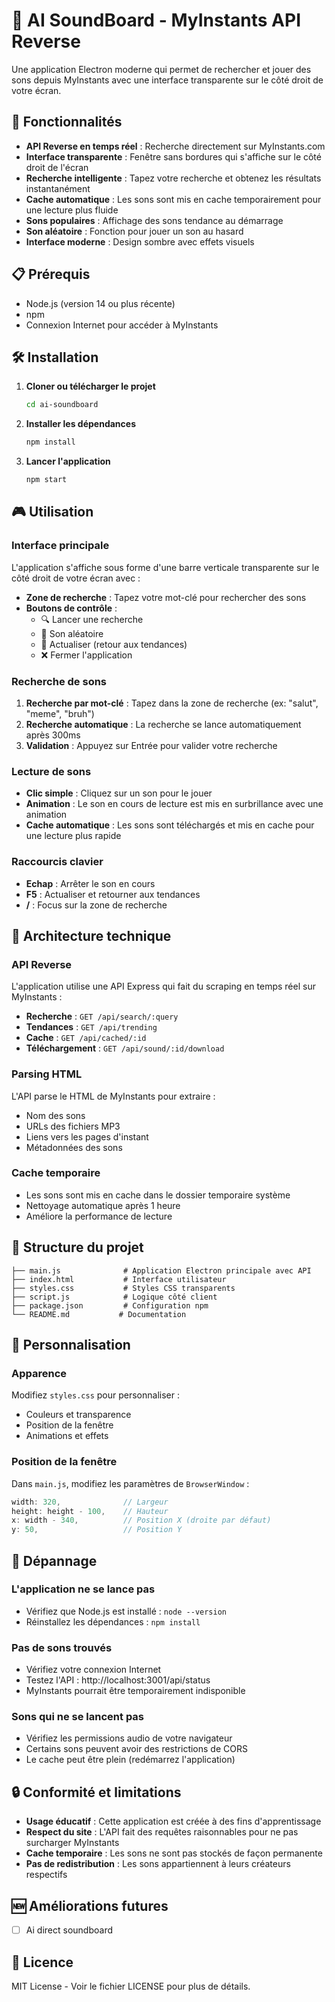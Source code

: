 # 🎵 AI SoundBoard - MyInstants API Reverse

Une application Electron moderne qui permet de rechercher et jouer des sons depuis MyInstants avec une interface transparente sur le côté droit de votre écran.

## 🚀 Fonctionnalités

- **API Reverse en temps réel** : Recherche directement sur MyInstants.com
- **Interface transparente** : Fenêtre sans bordures qui s'affiche sur le côté droit de l'écran
- **Recherche intelligente** : Tapez votre recherche et obtenez les résultats instantanément
- **Cache automatique** : Les sons sont mis en cache temporairement pour une lecture plus fluide
- **Sons populaires** : Affichage des sons tendance au démarrage
- **Son aléatoire** : Fonction pour jouer un son au hasard
- **Interface moderne** : Design sombre avec effets visuels

## 📋 Prérequis

- Node.js (version 14 ou plus récente)
- npm
- Connexion Internet pour accéder à MyInstants

## 🛠️ Installation

1. **Cloner ou télécharger le projet**
   ```bash
   cd ai-soundboard
   ```

2. **Installer les dépendances**
   ```bash
   npm install
   ```

3. **Lancer l'application**
   ```bash
   npm start
   ```

## 🎮 Utilisation

### Interface principale

L'application s'affiche sous forme d'une barre verticale transparente sur le côté droit de votre écran avec :

- **Zone de recherche** : Tapez votre mot-clé pour rechercher des sons
- **Boutons de contrôle** :
  - 🔍 Lancer une recherche
  - 🎲 Son aléatoire
  - 🔄 Actualiser (retour aux tendances)
  - ❌ Fermer l'application

### Recherche de sons

1. **Recherche par mot-clé** : Tapez dans la zone de recherche (ex: "salut", "meme", "bruh")
2. **Recherche automatique** : La recherche se lance automatiquement après 300ms
3. **Validation** : Appuyez sur Entrée pour valider votre recherche

### Lecture de sons

- **Clic simple** : Cliquez sur un son pour le jouer
- **Animation** : Le son en cours de lecture est mis en surbrillance avec une animation
- **Cache automatique** : Les sons sont téléchargés et mis en cache pour une lecture plus rapide

### Raccourcis clavier

- **Echap** : Arrêter le son en cours
- **F5** : Actualiser et retourner aux tendances
- **/** : Focus sur la zone de recherche

## 🔧 Architecture technique

### API Reverse

L'application utilise une API Express qui fait du scraping en temps réel sur MyInstants :

- **Recherche** : `GET /api/search/:query`
- **Tendances** : `GET /api/trending`
- **Cache** : `GET /api/cached/:id`
- **Téléchargement** : `GET /api/sound/:id/download`

### Parsing HTML

L'API parse le HTML de MyInstants pour extraire :
- Nom des sons
- URLs des fichiers MP3
- Liens vers les pages d'instant
- Métadonnées des sons

### Cache temporaire

- Les sons sont mis en cache dans le dossier temporaire système
- Nettoyage automatique après 1 heure
- Améliore la performance de lecture

## 📁 Structure du projet

```
├── main.js              # Application Electron principale avec API
├── index.html           # Interface utilisateur
├── styles.css           # Styles CSS transparents
├── script.js            # Logique côté client
├── package.json         # Configuration npm
└── README.md           # Documentation
```

## 🎨 Personnalisation

### Apparence

Modifiez `styles.css` pour personnaliser :
- Couleurs et transparence
- Position de la fenêtre
- Animations et effets

### Position de la fenêtre

Dans `main.js`, modifiez les paramètres de `BrowserWindow` :
```javascript
width: 320,              // Largeur
height: height - 100,    // Hauteur
x: width - 340,          // Position X (droite par défaut)
y: 50,                   // Position Y
```

## 🐛 Dépannage

### L'application ne se lance pas
- Vérifiez que Node.js est installé : `node --version`
- Réinstallez les dépendances : `npm install`

### Pas de sons trouvés
- Vérifiez votre connexion Internet
- Testez l'API : http://localhost:3001/api/status
- MyInstants pourrait être temporairement indisponible

### Sons qui ne se lancent pas
- Vérifiez les permissions audio de votre navigateur
- Certains sons peuvent avoir des restrictions de CORS
- Le cache peut être plein (redémarrez l'application)

## 🔒 Conformité et limitations

- **Usage éducatif** : Cette application est créée à des fins d'apprentissage
- **Respect du site** : L'API fait des requêtes raisonnables pour ne pas surcharger MyInstants
- **Cache temporaire** : Les sons ne sont pas stockés de façon permanente
- **Pas de redistribution** : Les sons appartiennent à leurs créateurs respectifs

## 🆕 Améliorations futures

- [ ] Ai direct soundboard

## 📝 Licence

MIT License - Voir le fichier LICENSE pour plus de détails.
